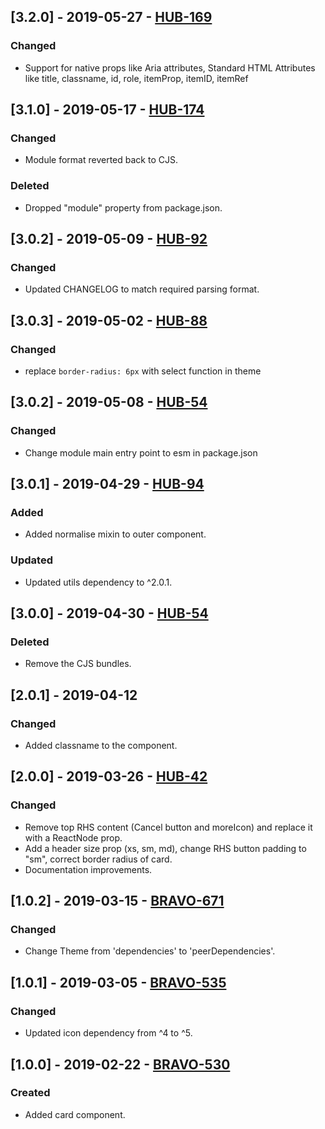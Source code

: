 ## [3.2.0] - 2019-05-27 - [HUB-169](https://creditandfinance.atlassian.net/browse/HUB-169)
### Changed
- Support for native props like Aria attributes, Standard HTML Attributes like title, classname, id, role, itemProp, itemID, itemRef

## [3.1.0] - 2019-05-17 - [HUB-174](https://creditandfinance.atlassian.net/browse/HUB-174)
### Changed
- Module format reverted back to CJS.
### Deleted
- Dropped "module" property from package.json.

## [3.0.2] - 2019-05-09 - [HUB-92](https://creditandfinance.atlassian.net/browse/HUB-92)
### Changed
- Updated CHANGELOG to match required parsing format.

## [3.0.3] - 2019-05-02 - [HUB-88](https://creditandfinance.atlassian.net/browse/HUB-88)
### Changed
- replace `border-radius: 6px` with select function in theme

## [3.0.2] - 2019-05-08 - [HUB-54](https://creditandfinance.atlassian.net/browse/HUB-54)
### Changed
- Change module main entry point to esm in package.json

## [3.0.1] - 2019-04-29 - [HUB-94](https://creditandfinance.atlassian.net/browse/HUB-94)
### Added
- Added normalise mixin to outer component.
### Updated
- Updated utils dependency to ^2.0.1.

## [3.0.0] - 2019-04-30 - [HUB-54](https://creditandfinance.atlassian.net/browse/HUB-54)
### Deleted
- Remove the CJS bundles.

## [2.0.1] - 2019-04-12
### Changed
- Added classname to the component.

## [2.0.0] - 2019-03-26 - [HUB-42](https://creditandfinance.atlassian.net/browse/HUB-42)
### Changed
- Remove top RHS content (Cancel button and moreIcon) and replace it with a ReactNode prop.
- Add a header size prop (xs, sm, md), change RHS button padding to "sm", correct border radius of card.
- Documentation improvements.

## [1.0.2] - 2019-03-15 - [BRAVO-671](https://creditandfinance.atlassian.net/browse/BRAVO-671)
### Changed
- Change Theme from 'dependencies' to 'peerDependencies'.

## [1.0.1] - 2019-03-05 - [BRAVO-535](https://creditandfinance.atlassian.net/browse/BRAVO-535)
### Changed
- Updated icon dependency from ^4 to ^5.

## [1.0.0] - 2019-02-22 - [BRAVO-530](https://creditandfinance.atlassian.net/browse/BRAVO-530)
### Created
- Added card component.
